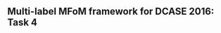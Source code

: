 Multi-label MFoM framework for DCASE 2016: Task 4
-------------------------------------------------

  


